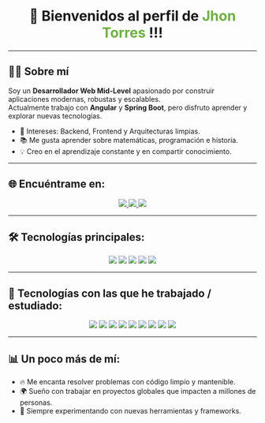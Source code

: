 <h1 align="center">🚀 Bienvenidos al perfil de <span style="color:#6DB33F">Jhon Torres</span> !!!</h1>

---

## 👨‍💻 Sobre mí
Soy un **Desarrollador Web Mid-Level** apasionado por construir aplicaciones modernas, robustas y escalables.  
Actualmente trabajo con **Angular** y **Spring Boot**, pero disfruto aprender y explorar nuevas tecnologías.  

- 🎯 Intereses: Backend, Frontend y Arquitecturas limpias.  
- 📚 Me gusta aprender sobre matemáticas, programación e historia.  
- 💡 Creo en el aprendizaje constante y en compartir conocimiento.  

---

## 🌐 Encuéntrame en:
<p align="center">
  <a href="https://www.linkedin.com/in/jhonstiventorresvargas/" target="_blank">
    <img src="https://img.shields.io/badge/LinkedIn-0077B5?style=for-the-badge&logo=linkedin&logoColor=white" />
  </a>
  <a href="https://www.tiktok.com/@kingofthechimichanga" target="_blank">
    <img src="https://img.shields.io/badge/TikTok-000000?style=for-the-badge&logo=tiktok&logoColor=white" />
  </a>
  <a href="https://www.instagram.com/kingofthechimichangas/" target="_blank">
    <img src="https://img.shields.io/badge/Instagram-E4405F?style=for-the-badge&logo=instagram&logoColor=white" />
  </a>
</p>

---

## 🛠️ Tecnologías principales:
<p align="center">
  <img src="https://img.shields.io/badge/Java-ED8B00?style=for-the-badge&logo=openjdk&logoColor=white"/>
  <img src="https://img.shields.io/badge/JavaScript-F7DF1E?style=for-the-badge&logo=javascript&logoColor=black"/>
  <img src="https://img.shields.io/badge/Angular-DD0031?style=for-the-badge&logo=angular&logoColor=white"/>
  <img src="https://img.shields.io/badge/Spring_Boot-6DB33F?style=for-the-badge&logo=springboot&logoColor=white"/>
  <img src="https://img.shields.io/badge/MySQL-005C84?style=for-the-badge&logo=mysql&logoColor=white"/>
</p>

---

## 🧩 Tecnologías con las que he trabajado / estudiado:
<p align="center">
  <img src="https://img.shields.io/badge/HTML-239120?style=for-the-badge&logo=html5&logoColor=white"/>
  <img src="https://img.shields.io/badge/Linux-FCC624?style=for-the-badge&logo=linux&logoColor=black"/>
  <img src="https://img.shields.io/badge/TypeScript-007ACC?style=for-the-badge&logo=typescript&logoColor=white"/>
  <img src="https://img.shields.io/badge/C++-00599C?style=for-the-badge&logo=c%2B%2B&logoColor=white"/>
  <img src="https://img.shields.io/badge/React-20232A?style=for-the-badge&logo=react&logoColor=61DAFB"/>
  <img src="https://img.shields.io/badge/AWS-232F3E?style=for-the-badge&logo=amazon-aws&logoColor=white"/>
  <img src="https://img.shields.io/badge/TailwindCSS-38B2AC?style=for-the-badge&logo=tailwind-css&logoColor=white"/>
  <img src="https://img.shields.io/badge/PHP-777BB4?style=for-the-badge&logo=php&logoColor=white"/>
  <img src="https://img.shields.io/badge/Notion-000000?style=for-the-badge&logo=notion&logoColor=white"/>
</p>

---

## 📊 Un poco más de mí:
- 🔥 Me encanta resolver problemas con código limpio y mantenible.  
- 🌍 Sueño con trabajar en proyectos globales que impacten a millones de personas.  
- 🧪 Siempre experimentando con nuevas herramientas y frameworks.  
